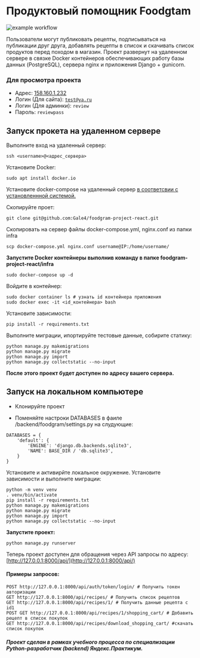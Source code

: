 
# Продуктовый помощник Foodgtam
![example workflow](https://github.com/Gale4/yamdb_final/actions/workflows/yamdb_workflow.yml/badge.svg)

Пользователи могут публиковать рецепты, подписываться на публикации друг друга, добавлять рецепты в список и скачивать список продуктов перед походом в магазин. Проект развернут на удаленном сервере в связке Docker контейнеров обеспечивающих работу базы данных (PostgreSQL), сервера nginx и приложения Django + gunicorn.

### Для просмотра проекта

* Адрес: [158.160.1.232](http://158.160.1.232/)<br>
* Логин (Для сайта): <code>test@ya.ru</code><br>
* Логин (Для админки): <code>review</code><br>
* Пароль: <code>reviewpass</code>

## Запуск прокета на удаленном сервере
Выполните вход на удаленный сервер:
```
ssh <username>@<адрес_сервера>
```
Установите Docker:
```
sudo apt install docker.io
```
Установите docker-compose на удаленный сервер
[в соответсвии с установленнной системой.](https://docs.docker.com/compose/install/)

Скопируйте проет:
```
git clone git@github.com:Gale4/foodgram-project-react.git
```
Скопировать на сервер файлы docker-compose.yml, nginx.conf из папки infra
```
scp docker-compose.yml nginx.conf username@IP:/home/username/

```
**Запустите Docker контейнеры выполнив команду в папке foodgram-project-react/infra**
```
sudo docker-compose up -d
```
Войдите в контейнер:
```
sudo docker container ls # узнать id контейнера приложения
sudo docker exec -it <id_контейнера> bash
```
Установите зависимости:
```
pip install -r requirements.txt
```
Выполните миграции, ипортируйте тестовые данные, собирите статику:
```
python manage.py makemigrations
python manage.py migrate
python manage.py import
python manage.py collectstatic --no-input
```
**После этого проект будет доступен по адресу вашего сервера.**

## Запуск на локальном компьютере

* Клонируйте проект

* Поменяйте настроки DATABASES в фаиле /backend/foodgram/settings.py на слудующие:
```
DATABASES = {
    'default': {
        'ENGINE': 'django.db.backends.sqlite3',
        'NAME': BASE_DIR / 'db.sqlite3',
    }
}
```
Установите и активирйте локальное окружение. Установите зависимости и выполните миграции:
```
python -m venv venv
. venv/bin/activate
pip install -r requirements.txt
python manage.py makemigrations
python manage.py migrate
python manage.py import
python manage.py collectstatic --no-input
```
**Запустите проект:**
```
python manage.py runserver
```
Теперь проект доступен для обращения через API запросы по адресу:
[http://127.0.0.1:8000/api/](http://127.0.0.1:8000/api/)

#### Примеры запросов:
```
POST http://127.0.0.1:8000/api/auth/token/login/ # Получить токен авторизации
GET http://127.0.0.1:8000/api/recipes/ # Получить список рецептов
GET http://127.0.0.1:8000/api/recipes/1/ # Получить данные рецепта с id1
POST GET http://127.0.0.1:8000/api/recipes/1/shopping_cart/ # Добавить рецепт в список покупок
GET http://127.0.0.1:8000/api/recipes/download_shopping_cart/ #скачать список покупок
```

##### Проект сделан в рамках учебного процесса по специализации Python-разработчик (backend) Яндекс.Практикум.